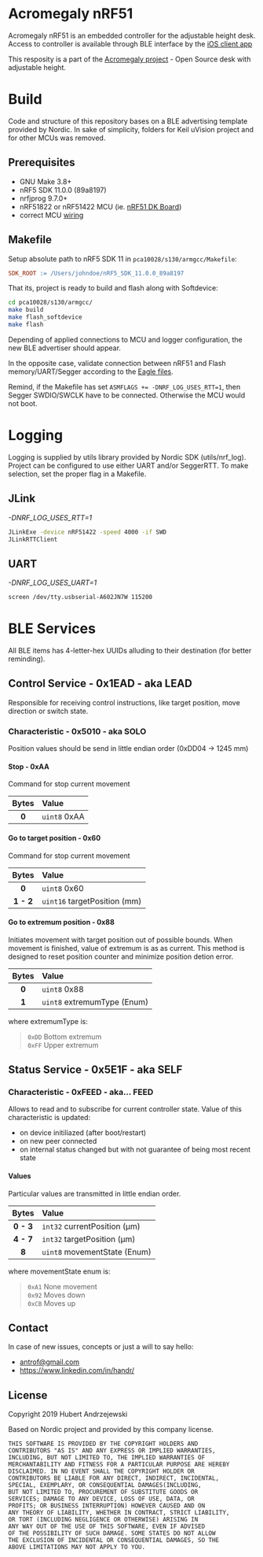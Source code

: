 # Acromegaly nRF51

Acromegaly nRF51 is an embedded controller for the adjustable height desk. Access to controller is available through BLE interface by the [iOS client app](https://github.com/antrov/acromegaly-ios)

This resposity is a part of the [Acromegaly project](https://github.com/antrov/acromegaly) - Open Source desk with adjustable height.

# Build

Code and structure of this repository bases on a BLE advertising template provided by Nordic. In sake of simplicity, folders for Keil uVision project and for other MCUs was removed.

## Prerequisites

* GNU Make 3.8+
* nRF5 SDK 11.0.0 (89a8197)
* nrfjprog 9.7.0+
* nRF51822 or nRF51422 MCU (ie. [nRF51 DK Board](https://www.nordicsemi.com/Software-and-Tools/Development-Kits/nRF51-DK))
* correct MCU [wiring](https://github.com/antrov/acromegaly)

## Makefile

Setup absolute path to nRF5 SDK 11 in `pca10028/s130/armgcc/Makefile`:

```Makefile
SDK_ROOT := /Users/johndoe/nRF5_SDK_11.0.0_89a8197
```

That its, project is ready to build and flash along with Softdevice:

```bash
cd pca10028/s130/armgcc/
make build
make flash_softdevice
make flash
```

Depending of applied connections to MCU and logger configuration, the new BLE advertiser should appear. 

In the opposite case, validate connection between nRF51 and Flash memory/UART/Segger according to the [Eagle files](https://github.com/antrov/acromegaly). 

Remind, if the Makefile has set `ASMFLAGS += -DNRF_LOG_USES_RTT=1`, then Segger SWDIO/SWCLK have to be connected. Otherwise the MCU would not boot.

# Logging
Logging is supplied by utils library provided by Nordic SDK (utils/nrf_log). Project can be configured to use either UART and/or SeggerRTT. To make selection, set the proper flag in a Makefile. 

## JLink
*-DNRF_LOG_USES_RTT=1*
```bash
JLinkExe -device nRF51422 -speed 4000 -if SWD
JLinkRTTClient
```

## UART
*-DNRF_LOG_USES_UART=1*
```bash
screen /dev/tty.usbserial-A602JN7W 115200
```

# BLE Services

All BLE items has 4-letter-hex UUIDs alluding to their destination (for better reminding).

## Control Service - 0x1EAD - aka LEAD

Responsible for receiving control instructions, like target position, move direction or switch state.

### Characteristic - 0x5010 - aka SOLO
Position values should be send in little endian order (0xDD04 -> 1245 mm)

#### Stop - 0xAA
Command for stop current movement

|Bytes|Value|
:-: |:-
**0** | `uint8` 0xAA

#### Go to target position - 0x60
Command for stop current movement

|Bytes|Value|
:-: |:-
**0** | `uint8` 0x60
**1 - 2** | `uint16` targetPosition (mm)

#### Go to extremum position - 0x88
Initiates movement with target position out of possible bounds. When movement is finished, value of extremum is as as current. This method is designed to reset position counter and minimize position detion error. 

|Bytes|Value|
:-: |:-
**0** | `uint8` 0x88
**1** | `uint8` extremumType (Enum)

where extremumType is:  
>`0xDD` Bottom extremum  
>`0xFF` Upper extremum

## Status Service - 0x5E1F - aka SELF
### Characteristic - 0xFEED - aka... FEED

Allows to read and to subscribe for current controller state. Value of this characteristic is updated:
- on device initiliazed (after boot/restart)
- on new peer connected
- on internal status changed but with not guarantee of being most recent state

#### Values
Particular values are transmitted in little endian order.

|Bytes|Value|
:-: |:-
**0 - 3** | `int32` currentPosition (µm)
**4 - 7** | `int32` targetPosition (µm) 
**8** | `uint8` movementState (Enum)

where movementState enum is:  
>`0xA1` None movement  
>`0x92` Moves down  
>`0xCB` Moves up

## Contact
In case of new issues, concepts or just a will to say hello:

* antrof@gmail.com
* https://www.linkedin.com/in/handr/

## License 

Copyright 2019 Hubert Andrzejewski

Based on Nordic project and provided by this company license.

```
THIS SOFTWARE IS PROVIDED BY THE COPYRIGHT HOLDERS AND
CONTRIBUTORS "AS IS" AND ANY EXPRESS OR IMPLIED WARRANTIES,
INCLUDING, BUT NOT LIMITED TO, THE IMPLIED WARRANTIES OF
MERCHANTABILITY AND FITNESS FOR A PARTICULAR PURPOSE ARE HEREBY
DISCLAIMED. IN NO EVENT SHALL THE COPYRIGHT HOLDER OR
CONTRIBUTORS BE LIABLE FOR ANY DIRECT, INDIRECT, INCIDENTAL,
SPECIAL, EXEMPLARY, OR CONSEQUENTIAL DAMAGES(INCLUDING, 
BUT NOT LIMITED TO, PROCUREMENT OF SUBSTITUTE GOODS OR 
SERVICES; DAMAGE TO ANY DEVICE, LOSS OF USE, DATA, OR 
PROFITS; OR BUSINESS INTERRUPTION) HOWEVER CAUSED AND ON
ANY THEORY OF LIABILITY, WHETHER IN CONTRACT, STRICT LIABILITY,
OR TORT (INCLUDING NEGLIGENCE OR OTHERWISE) ARISING IN 
ANY WAY OUT OF THE USE OF THIS SOFTWARE, EVEN IF ADVISED 
OF THE POSSIBILITY OF SUCH DAMAGE. SOME STATES DO NOT ALLOW 
THE EXCLUSION OF INCIDENTAL OR CONSEQUENTIAL DAMAGES, SO THE
ABOVE LIMITATIONS MAY NOT APPLY TO YOU.
```